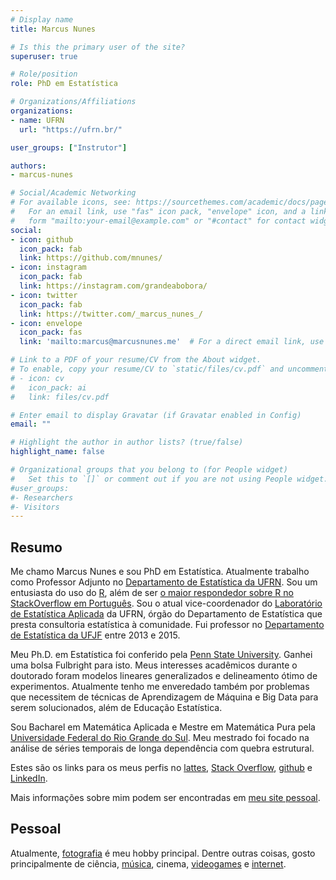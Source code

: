 ```yaml
---
# Display name
title: Marcus Nunes

# Is this the primary user of the site?
superuser: true

# Role/position
role: PhD em Estatística

# Organizations/Affiliations
organizations:
- name: UFRN
  url: "https://ufrn.br/"

user_groups: ["Instrutor"]

authors:
- marcus-nunes

# Social/Academic Networking
# For available icons, see: https://sourcethemes.com/academic/docs/page-builder/#icons
#   For an email link, use "fas" icon pack, "envelope" icon, and a link in the
#   form "mailto:your-email@example.com" or "#contact" for contact widget.
social:
- icon: github
  icon_pack: fab
  link: https://github.com/mnunes/
- icon: instagram
  icon_pack: fab
  link: https://instagram.com/grandeabobora/
- icon: twitter
  icon_pack: fab
  link: https://twitter.com/_marcus_nunes_/  
- icon: envelope
  icon_pack: fas
  link: 'mailto:marcus@marcusnunes.me'  # For a direct email link, use "mailto:test@example.org".

# Link to a PDF of your resume/CV from the About widget.
# To enable, copy your resume/CV to `static/files/cv.pdf` and uncomment the lines below.
# - icon: cv
#   icon_pack: ai
#   link: files/cv.pdf

# Enter email to display Gravatar (if Gravatar enabled in Config)
email: ""

# Highlight the author in author lists? (true/false)
highlight_name: false

# Organizational groups that you belong to (for People widget)
#   Set this to `[]` or comment out if you are not using People widget.
#user_groups:
#- Researchers
#- Visitors
---
```


## Resumo

Me chamo Marcus Nunes e sou PhD em Estatística. Atualmente trabalho como Professor Adjunto no [Departamento de Estatística da UFRN](http://www.estatistica.ccet.ufrn.br/). Sou um entusiasta do uso do [R](https://cran.r-project.org), além de ser [o maior respondedor sobre R no StackOverflow em Português](https://pt.stackoverflow.com/tags/r/topusers). Sou o atual vice-coordenador do [Laboratório de Estatística Aplicada](http://lea.estatistica.ccet.ufrn.br/) da UFRN, órgão do Departamento de Estatística que presta consultoria estatística à comunidade. Fui professor no [Departamento de Estatística da UFJF](http://www.ufjf.br/estatistica/) entre 2013 e 2015. 

Meu Ph.D. em Estatística foi conferido pela [Penn State University](http://stat.psu.edu/). Ganhei uma bolsa Fulbright para isto. Meus interesses acadêmicos durante o doutorado foram modelos lineares generalizados e delineamento ótimo de experimentos. Atualmente tenho me enveredado também por problemas que necessitem de técnicas de Aprendizagem de Máquina e Big Data para serem solucionados, além de Educação Estatística.

Sou Bacharel em Matemática Aplicada e Mestre em Matemática Pura pela [Universidade Federal do Rio Grande do Sul](http://paginas.ufrgs.br/mat). Meu mestrado foi focado na análise de séries temporais de longa dependência com quebra estrutural.

Estes são os links para os meus perfis no [lattes](http://buscatextual.cnpq.br/buscatextual/visualizacv.do?id=K4750166H6), [Stack Overflow](http://pt.stackoverflow.com/users/49033/marcus-nunes), [github](https://github.com/mnunes/) e [LinkedIn](http://www.linkedin.com/in/marcusanunes).

Mais informações sobre mim podem ser encontradas em [meu site pessoal](https://marcusnunes.me/).


## Pessoal

Atualmente, [fotografia](https://instagram.com/grandeabobora/) é meu hobby principal. Dentre outras coisas, gosto principalmente de ciência, [música](https://www.last.fm/user/grandeabobora), cinema, [videogames](http://psnprofiles.com/grandeabobora/) e [internet](https://pinboard.in/u:grandeabobora).

